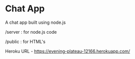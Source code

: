 # Chat App
A chat app built using node.js

/server : for node.js code

/public : for HTML's

Heroku URL - https://evening-plateau-12166.herokuapp.com/
